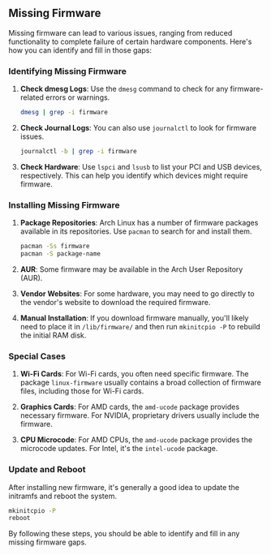 ## Missing Firmware

Missing firmware can lead to various issues, ranging from reduced functionality
to complete failure of certain hardware components. Here's how you can identify
and fill in those gaps:

### Identifying Missing Firmware

1. **Check dmesg Logs**: Use the `dmesg` command to check for any
   firmware-related errors or warnings.

   ```sh
   dmesg | grep -i firmware
   ```

2. **Check Journal Logs**: You can also use `journalctl` to look for firmware
   issues.

   ```sh
   journalctl -b | grep -i firmware
   ```

3. **Check Hardware**: Use `lspci` and `lsusb` to list your PCI and USB devices,
   respectively. This can help you identify which devices might require
   firmware.

### Installing Missing Firmware

1. **Package Repositories**: Arch Linux has a number of firmware packages
   available in its repositories. Use `pacman` to search for and install them.

   ```sh
   pacman -Ss firmware
   pacman -S package-name
   ```

2. **AUR**: Some firmware may be available in the Arch User Repository (AUR).

3. **Vendor Websites**: For some hardware, you may need to go directly to the
   vendor's website to download the required firmware.

4. **Manual Installation**: If you download firmware manually, you'll likely
   need to place it in `/lib/firmware/` and then run `mkinitcpio -P` to rebuild
   the initial RAM disk.

### Special Cases

1. **Wi-Fi Cards**: For Wi-Fi cards, you often need specific firmware. The
   package `linux-firmware` usually contains a broad collection of firmware
   files, including those for Wi-Fi cards.

2. **Graphics Cards**: For AMD cards, the `amd-ucode` package provides necessary
   firmware. For NVIDIA, proprietary drivers usually include the firmware.

3. **CPU Microcode**: For AMD CPUs, the `amd-ucode` package provides the
   microcode updates. For Intel, it's the `intel-ucode` package.

### Update and Reboot

After installing new firmware, it's generally a good idea to update the
initramfs and reboot the system.

```sh
mkinitcpio -P
reboot
```

By following these steps, you should be able to identify and fill in any missing
firmware gaps.
